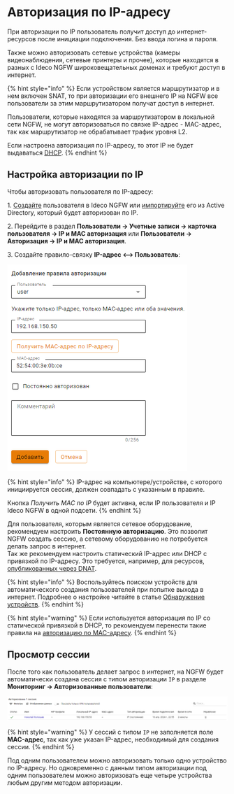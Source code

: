 # Авторизация по IP-адресу

При авторизации по IP пользователь получит доступ до интернет-ресурсов после инициации подключения. Без ввода логина и пароля.

Также можно авторизовать сетевые устройства (камеры видеонаблюдения, сетевые принтеры и прочее), которые находятся в разных с Ideco NGFW широковещательных доменах и требуют доступ в интернет.

{% hint style="info" %}
Если устройством является маршрутизатор и в нем включен SNAT, то при авторизации его внешнего IP на NGFW все пользователи за этим маршрутизатором получат доступ в интернет.

Пользователи, которые находятся за маршрутизатором в локальной сети NGFW, не могут авторизоваться по связке IP-адрес - MAC-адрес, так как маршрутизатор не обрабатывает трафик уровня L2.

Если настроена авторизация по IP-адресу, то этот IP не будет выдаваться [DHCP](/settings/services/dhcp.md).
{% endhint %}

## Настройка авторизации по IP

Чтобы авторизовать пользователя по IP-адресу:

1\. [Создайте](/settings/users/user-tree/user-management.md) пользователя в Ideco NGFW или [импортируйте](/settings/users/active-directory/user-import.md) его из Active Directory, который будет авторизован по IP.

2\. Перейдите в раздел **Пользователи -> Учетные записи -> карточка пользователя -> IP и MAC авторизация** или **Пользователи -> Авторизация -> IP и MAC авторизация**.

3\. Создайте правило-связку **IP-адрес <--> Пользователь**:

![](/.gitbook/assets/authorization5.png)

{% hint style="info" %}
IP-адрес на компьютере/устройстве, с которого инициируется сессия, должен совпадать с указанным в правиле.

Кнопка *Получить MAC по IP* будет активна, если IP пользователя и IP Ideco NGFW в одной подсети.
{% endhint %}

Для пользователя, которым является сетевое оборудование, рекомендуем настроить **Постоянную авторизацию**. Это позволит NGFW создать сессию, а сетевому оборудованию не потребуется делать запрос в интернет. \
Так же рекомендуем настроить статический IP-адрес или DHCP с привязкой по IP-адресу. Это требуется, например, для ресурсов, [опубликованных через DNAT](/settings/publishing-resources/portmapping.md).

{% hint style="info" %}
Воспользуйтесь поиском устройств для автоматического создания пользователей при попытке выхода в интернет. Подробнее о настройке читайте в статье [Обнаружение устройств](/settings/users/device-discovery.md).
{% endhint %}

{% hint style="warning" %}
Если используется авторизация по IP со статической привязкой в DHCP, то рекомендуем перенести такие правила на [авторизацию по MAC-адресу](mac-authorization.md).
{% endhint %}

## Просмотр сессии

После того как пользователь делает запрос в интернет, на NGFW будет автоматически создана сессия с типом авторизации `IP` в разделе **Мониторинг -> Авторизованные пользователи**:

![](/.gitbook/assets/monitor-connections2.png)

{% hint style="warning" %}
У сессий с типом `IP` не заполняется поле **MAC-адрес**, так как уже указан IP-адрес, необходимый для создания сессии.
{% endhint %}

Под одним пользователем можно авторизовать только одно устройство по IP-адресу. Но одновременно с данным типом авторизации под одним пользователем можно авторизовать еще четыре устройства любым другим методом авторизации.
